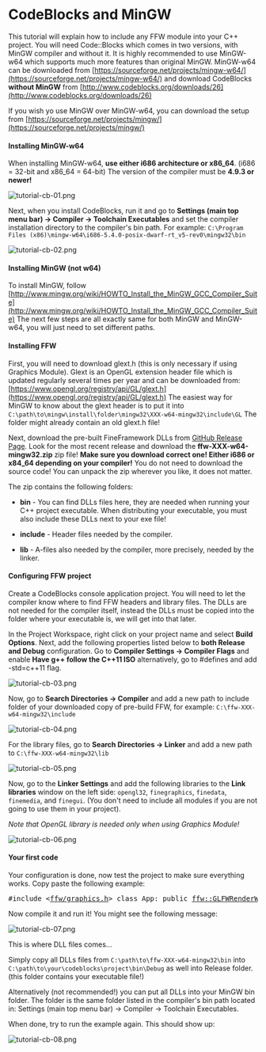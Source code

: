 CodeBlocks and MinGW
=================

This tutorial will explain how to include any FFW module into your C++ project. You will need Code::Blocks which comes in two versions, with MinGW compiler and without it. It is highly recommended to use MinGW-w64 which supports much more features than original MinGW. MinGW-w64 can be downloaded from [https://sourceforge.net/projects/mingw-w64/](https://sourceforge.net/projects/mingw-w64/) and download CodeBlocks **without MinGW** from [http://www.codeblocks.org/downloads/26](http://www.codeblocks.org/downloads/26)

If you wish yo use MinGW over MinGW-w64, you can download the setup from [https://sourceforge.net/projects/mingw/](https://sourceforge.net/projects/mingw/)

#### Installing MinGW-w64


When installing MinGW-w64, **use either i686 architecture or x86_64**. (i686 = 32-bit and x86_64 = 64-bit) The version of the compiler must be **4.9.3 or newer!**

![tutorial-cb-01.png](tutorial-cb-01.png)


Next, when you install CodeBlocks, run it and go to **Settings (main top menu bar) -> Compiler -> Toolchain Executables** and set the compiler installation directory to the compiler's bin path. For example: `C:\Program Files (x86)\mingw-w64\i686-5.4.0-posix-dwarf-rt_v5-rev0\mingw32\bin`

![tutorial-cb-02.png](tutorial-cb-02.png)


#### Installing MinGW (not w64)


To install MinGW, follow [http://www.mingw.org/wiki/HOWTO_Install_the_MinGW_GCC_Compiler_Suite](http://www.mingw.org/wiki/HOWTO_Install_the_MinGW_GCC_Compiler_Suite) The next few steps are all exactly same for both MinGW and MinGW-w64, you will just need to set different paths.

#### Installing FFW


First, you will need to download glext.h (this is only necessary if using Graphics Module). Glext is an OpenGL extension header file which is updated regularly several times per year and can be downloaded from: [https://www.opengl.org/registry/api/GL/glext.h](https://www.opengl.org/registry/api/GL/glext.h) The easiest way for MinGW to know about the glext header is to put it into `C:\path\to\mingw\install\folder\mingw32\XXX-w64-mingw32\include\GL` The folder might already contain an old glext.h file!

Next, download the pre-built FineFramework DLLs from [GitHub Release Page](https://github.com/matusnovak/fineframework/releases). Look for the most recent release and download the **ffw-XXX-w64-mingw32.zip** zip file! **Make sure you download correct one! Either i686 or x84_64 depending on your compiler!** You do not need to download the source code! You can unpack the zip wherever you like, it does not matter.

The zip contains the following folders:


* **bin** - You can find DLLs files here, they are needed when running your C++ project executable. When distributing your executable, you must also include these DLLs next to your exe file!

* **include** - Header files needed by the compiler.

* **lib** - A-files also needed by the compiler, more precisely, needed by the linker.




#### Configuring FFW project


Create a CodeBlocks console application project. You will need to let the compiler know where to find FFW headers and library files. The DLLs are not needed for the compiler itself, instead the DLLs must be copied into the folder where your executable is, we will get into that later.

In the Project Workspace, right click on your project name and select **Build Options**. Next, add the following properties listed below to **both Release and Debug** configuration. Go to **Compiler Settings -> Compiler Flags** and enable **Have g++ follow the C++11 ISO** alternatively, go to #defines and add -std=c++11 flag.

![tutorial-cb-03.png](tutorial-cb-03.png)


Now, go to **Search Directories -> Compiler** and add a new path to include folder of your downloaded copy of pre-build FFW, for example: `C:\ffw-XXX-w64-mingw32\include`

![tutorial-cb-04.png](tutorial-cb-04.png)


For the library files, go to **Search Directories -> Linker** and add a new path to `C:\ffw-XXX-w64-mingw32\lib`

![tutorial-cb-05.png](tutorial-cb-05.png)


Now, go to the **Linker Settings** and add the following libraries to the **Link libraries** window on the left side: `opengl32`, `finegraphics`, `finedata`, `finemedia`, and `finegui`. (You don't need to include all modules if you are not going to use them in your project).

_Note that OpenGL library is needed only when using Graphics Module!_

![tutorial-cb-06.png](tutorial-cb-06.png)


#### Your first code


Your configuration is done, now test the project to make sure everything works. Copy paste the following example:


<pre><div class="lang-cpp" style="white-space: nowrap;"><span class="hljs-meta-keyword">#include &lt;<a href="">ffw/graphics.h</a>&gt;</span><span class="hljs-normal"></span>
<span class="hljs-normal"></span>
<span class="hljs-keyword">class </span><span class="hljs-normal">App: </span><span class="hljs-keyword">public</span><span class="hljs-normal"> <a href="ffw_GLFWRenderWindow.html">ffw::GLFWRenderWindow</a> &#123;</span>
<span class="hljs-normal"></span><span class="hljs-keyword">public</span><span class="hljs-normal">:</span>
<span class="hljs-normal">    App()&#123;</span>
<span class="hljs-normal">    &#125;</span>
<span class="hljs-normal"></span>
<span class="hljs-normal">    ~App()&#123;</span>
<span class="hljs-normal">    &#125;</span>
<span class="hljs-normal"></span>
<span class="hljs-normal">    </span><span class="hljs-title">bool</span><span class="hljs-normal"> <a href="ffw_GLFWRenderWindow.html#68554ce1">setup</a>()</span><span class="hljs-keyword"> override </span><span class="hljs-normal">&#123;</span>
<span class="hljs-normal">        std::cout &lt;&lt; </span><span class="hljs-string">"Window setup!"</span><span class="hljs-normal"> &lt;&lt; std::endl;</span>
<span class="hljs-normal"></span>
<span class="hljs-normal">        <a href="ffw_Texture2D.html">ffw::Texture2D</a> first;</span>
<span class="hljs-normal">        <a href="ffw_Texture2D.html">ffw::Texture2D</a> second;</span>
<span class="hljs-normal"></span>
<span class="hljs-normal">        <a href="">std::swap</a>(first, second);</span>
<span class="hljs-normal"></span>
<span class="hljs-normal">        </span><span class="hljs-keyword">return</span><span class="hljs-normal"> </span><span class="hljs-keyword">true</span><span class="hljs-normal">;</span>
<span class="hljs-normal">    &#125;</span>
<span class="hljs-normal"></span>
<span class="hljs-normal">    </span><span class="hljs-title">void</span><span class="hljs-normal"> <a href="ffw_GLFWRenderWindow.html#93db1d16">render</a>()</span><span class="hljs-keyword"> override </span><span class="hljs-normal">&#123;</span>
<span class="hljs-normal">        this-&gt;<a href="ffw_RenderContext.html#6b8df6af">setDrawColor</a>(<a href="ffw.html#e71e7885">ffw::rgb</a>(0xFF0000)); </span><span class="hljs-comment">// Red color</span><span class="hljs-normal"></span>
<span class="hljs-normal">        this-&gt;<a href="ffw_RenderContext.html#e04aedbb">drawRectangle</a>(10, 10, <a href="ffw_GLFWRenderWindow.html#70919473">getSize</a>().x-20, <a href="ffw_GLFWRenderWindow.html#70919473">getSize</a>().y-20);</span>
<span class="hljs-normal">    &#125;</span>
<span class="hljs-normal"></span>
<span class="hljs-normal">    </span><span class="hljs-title">void</span><span class="hljs-normal"> <a href="ffw_GLFWRenderWindow.html#eb5dbf50">close</a>()</span><span class="hljs-keyword"> override </span><span class="hljs-normal">&#123;</span>
<span class="hljs-normal">        std::cout &lt;&lt; </span><span class="hljs-string">"Window is closing!"</span><span class="hljs-normal"> &lt;&lt; std::endl;</span>
<span class="hljs-normal">    &#125;</span>
<span class="hljs-normal"></span>
<span class="hljs-normal">    </span><span class="hljs-title">void</span><span class="hljs-normal"> <a href="ffw_GLFWRenderWindow.html#707e5f61">textInputEvent</a>(</span><span class="hljs-title">unsigned</span><span class="hljs-normal"> </span><span class="hljs-title">int</span><span class="hljs-normal"> C)</span><span class="hljs-keyword"> override </span><span class="hljs-normal">&#123;</span>
<span class="hljs-normal"></span>
<span class="hljs-normal">    &#125;</span>
<span class="hljs-normal"></span>
<span class="hljs-normal">    </span><span class="hljs-title">void</span><span class="hljs-normal"> <a href="ffw_GLFWRenderWindow.html#ce25f297">keyPressedEvent</a>(<a href="ffw.html#23661d50">ffw::Key</a> key, <a href="ffw.html#e03b52d5">ffw::Mode</a> mode)</span><span class="hljs-keyword"> override </span><span class="hljs-normal">&#123;</span>
<span class="hljs-normal">        </span><span class="hljs-keyword">if</span><span class="hljs-normal">(mode == <a href="ffw_Mode.html#0d56c1de">ffw::Mode::PRESSED</a>)</span>
<span class="hljs-normal">            std::cout &lt;&lt; </span><span class="hljs-string">"Key pressed: "</span><span class="hljs-normal"> &lt;&lt; key &lt;&lt; std::endl;</span>
<span class="hljs-normal">    &#125;</span>
<span class="hljs-normal"></span>
<span class="hljs-normal">    </span><span class="hljs-title">void</span><span class="hljs-normal"> <a href="ffw_GLFWRenderWindow.html#eaa1a6c6">mouseMovedEvent</a>(</span><span class="hljs-title">int</span><span class="hljs-normal"> mousex, </span><span class="hljs-title">int</span><span class="hljs-normal"> mousey)</span><span class="hljs-keyword"> override </span><span class="hljs-normal">&#123;</span>
<span class="hljs-normal">        std::cout &lt;&lt; </span><span class="hljs-string">"Mouse moved to: "</span><span class="hljs-normal"> &lt;&lt; mousex &lt;&lt; </span><span class="hljs-string">"x"</span><span class="hljs-normal"> &lt;&lt; mousey &lt;&lt; std::endl;</span>
<span class="hljs-normal">    &#125;</span>
<span class="hljs-normal"></span>
<span class="hljs-normal">    </span><span class="hljs-title">void</span><span class="hljs-normal"> <a href="ffw_GLFWRenderWindow.html#fbe7329a">mouseScrollEvent</a>(</span><span class="hljs-title">int</span><span class="hljs-normal"> scroll)</span><span class="hljs-keyword"> override </span><span class="hljs-normal">&#123;</span>
<span class="hljs-normal">        std::cout &lt;&lt; </span><span class="hljs-string">"Mouse scroll: "</span><span class="hljs-normal"> &lt;&lt; scroll &lt;&lt; std::endl;</span>
<span class="hljs-normal">    &#125;</span>
<span class="hljs-normal"></span>
<span class="hljs-normal">    </span><span class="hljs-title">void</span><span class="hljs-normal"> <a href="ffw_GLFWRenderWindow.html#1e8d2373">mouseButtonEvent</a>(<a href="ffw.html#f80e46cc">ffw::MouseButton</a> button, <a href="ffw.html#e03b52d5">ffw::Mode</a> mode)</span><span class="hljs-keyword"> override </span><span class="hljs-normal">&#123;</span>
<span class="hljs-normal">        </span><span class="hljs-keyword">if</span><span class="hljs-normal">(mode == <a href="ffw_Mode.html#0d56c1de">ffw::Mode::PRESSED</a>)&#123;</span>
<span class="hljs-normal">            </span><span class="hljs-keyword">switch</span><span class="hljs-normal">(button)&#123;</span>
<span class="hljs-normal">                </span><span class="hljs-keyword">case</span><span class="hljs-normal"> <a href="ffw_MouseButton.html#8cc6295d">ffw::MouseButton::LEFT</a>: std::cout &lt;&lt; </span><span class="hljs-string">"Left mouse button pressed!"</span><span class="hljs-normal"> &lt;&lt; std::endl; </span><span class="hljs-keyword">break</span><span class="hljs-normal">;</span>
<span class="hljs-normal">                </span><span class="hljs-keyword">case</span><span class="hljs-normal"> <a href="ffw_MouseButton.html#5cbd7d75">ffw::MouseButton::MIDDLE</a>: std::cout &lt;&lt; </span><span class="hljs-string">"middle mouse button pressed!"</span><span class="hljs-normal"> &lt;&lt; std::endl; </span><span class="hljs-keyword">break</span><span class="hljs-normal">;</span>
<span class="hljs-normal">                </span><span class="hljs-keyword">case</span><span class="hljs-normal"> <a href="ffw_MouseButton.html#7f682f94">ffw::MouseButton::RIGHT</a>: std::cout &lt;&lt; </span><span class="hljs-string">"Right mouse button pressed!"</span><span class="hljs-normal"> &lt;&lt; std::endl; </span><span class="hljs-keyword">break</span><span class="hljs-normal">;</span>
<span class="hljs-normal">                </span><span class="hljs-keyword">default</span><span class="hljs-normal">: </span><span class="hljs-keyword">break</span><span class="hljs-normal">;</span>
<span class="hljs-normal">            &#125;</span>
<span class="hljs-normal">        &#125;</span>
<span class="hljs-normal">    &#125;</span>
<span class="hljs-normal"></span>
<span class="hljs-normal">    </span><span class="hljs-title">void</span><span class="hljs-normal"> <a href="ffw_GLFWRenderWindow.html#e4b39662">windowResizedEvent</a>(</span><span class="hljs-title">int</span><span class="hljs-normal"> width, </span><span class="hljs-title">int</span><span class="hljs-normal"> height)</span><span class="hljs-keyword"> override </span><span class="hljs-normal">&#123;</span>
<span class="hljs-normal">        std::cout &lt;&lt; </span><span class="hljs-string">"Window resized to: "</span><span class="hljs-normal"> &lt;&lt; width &lt;&lt; </span><span class="hljs-string">"x"</span><span class="hljs-normal"> &lt;&lt; height &lt;&lt; std::endl;</span>
<span class="hljs-normal">    &#125;</span>
<span class="hljs-normal"></span>
<span class="hljs-normal">    </span><span class="hljs-title">void</span><span class="hljs-normal"> <a href="ffw_GLFWRenderWindow.html#e57c71a5">windowMovedEvent</a>(</span><span class="hljs-title">int</span><span class="hljs-normal"> windowx, </span><span class="hljs-title">int</span><span class="hljs-normal"> windowy)</span><span class="hljs-keyword"> override </span><span class="hljs-normal">&#123;</span>
<span class="hljs-normal">        std::cout &lt;&lt; </span><span class="hljs-string">"Window moved to: "</span><span class="hljs-normal"> &lt;&lt; windowx &lt;&lt; </span><span class="hljs-string">"x"</span><span class="hljs-normal"> &lt;&lt; windowy &lt;&lt; std::endl;</span>
<span class="hljs-normal">    &#125;</span>
<span class="hljs-normal"></span>
<span class="hljs-normal">    </span><span class="hljs-title">void</span><span class="hljs-normal"> <a href="ffw_GLFWRenderWindow.html#727ce05e">windowFocusEvent</a>(</span><span class="hljs-title">bool</span><span class="hljs-normal"> focus)</span><span class="hljs-keyword"> override </span><span class="hljs-normal">&#123;</span>
<span class="hljs-normal">        </span><span class="hljs-keyword">if</span><span class="hljs-normal">(focus)std::cout &lt;&lt; </span><span class="hljs-string">"Focus gained!"</span><span class="hljs-normal"> &lt;&lt; std::endl;</span>
<span class="hljs-normal">        </span><span class="hljs-keyword">else</span><span class="hljs-normal"> std::cout &lt;&lt; </span><span class="hljs-string">"Focus lost!"</span><span class="hljs-normal"> &lt;&lt; std::endl;</span>
<span class="hljs-normal">    &#125;</span>
<span class="hljs-normal"></span>
<span class="hljs-normal">    </span><span class="hljs-title">void</span><span class="hljs-normal"> <a href="ffw_GLFWRenderWindow.html#d1e6b4ff">windowCloseEvent</a>()</span><span class="hljs-keyword"> override </span><span class="hljs-normal">&#123;</span>
<span class="hljs-normal">        std::cout &lt;&lt; </span><span class="hljs-string">"Window close button pressed!"</span><span class="hljs-normal"> &lt;&lt; std::endl;</span>
<span class="hljs-normal">        this-&gt;<a href="ffw_GLFWRenderWindow.html#f26e03bc">shouldClose</a>(</span><span class="hljs-keyword">true</span><span class="hljs-normal">);</span>
<span class="hljs-normal">    &#125;</span>
<span class="hljs-normal"></span>
<span class="hljs-normal">    </span><span class="hljs-title">void</span><span class="hljs-normal"> <a href="ffw_GLFWRenderWindow.html#c02a201a">filesDroppedEvent</a>(std::vector&lt;std::string&gt; filelist)</span><span class="hljs-keyword"> override </span><span class="hljs-normal">&#123;</span>
<span class="hljs-normal">        std::cout &lt;&lt; </span><span class="hljs-string">"Files dropped: "</span><span class="hljs-normal"> &lt;&lt; std::endl;</span>
<span class="hljs-normal">        </span><span class="hljs-keyword">for</span><span class="hljs-normal">(</span><span class="hljs-keyword">const</span><span class="hljs-normal"> </span><span class="hljs-keyword">auto</span><span class="hljs-normal">&amp; file : filelist)&#123;</span>
<span class="hljs-normal">            std::cout &lt;&lt; </span><span class="hljs-string">"\t\'"</span><span class="hljs-normal"> &lt;&lt; file &lt;&lt; </span><span class="hljs-string">"\'"</span><span class="hljs-normal"> &lt;&lt; std::endl;</span>
<span class="hljs-normal">        &#125;</span>
<span class="hljs-normal">    &#125;</span>
<span class="hljs-normal"></span>
<span class="hljs-normal">&#125;;</span>
<span class="hljs-normal"></span>
<span class="hljs-title">int</span><span class="hljs-normal"> main(</span><span class="hljs-title">int</span><span class="hljs-normal"> argc, </span><span class="hljs-title">char</span><span class="hljs-normal"> *argv[])&#123;</span>
<span class="hljs-normal">    </span><span class="hljs-comment">// Instance to our app class</span><span class="hljs-normal"></span>
<span class="hljs-normal">    App app;</span>
<span class="hljs-normal"></span>
<span class="hljs-normal">    </span><span class="hljs-comment">// set arguments</span><span class="hljs-normal"></span>
<span class="hljs-normal">    <a href="ffw_GLFWRenderWindowArgs.html">ffw::GLFWRenderWindowArgs</a> args;</span>
<span class="hljs-normal">    args.<a href="ffw_GLFWRenderWindowArgs.html#427706b8">size</a>.<a href="ffw_Vec2.html#e49a9b9e">set</a>(400, 400);</span>
<span class="hljs-normal">    args.<a href="ffw_GLFWRenderWindowArgs.html#b1b7d616">title</a> = </span><span class="hljs-string">"Empty Example"</span><span class="hljs-normal">;</span>
<span class="hljs-normal"></span>
<span class="hljs-normal">    </span><span class="hljs-comment">// create window</span><span class="hljs-normal"></span>
<span class="hljs-normal">    </span><span class="hljs-keyword">if</span><span class="hljs-normal">(!app.create(args, NULL))&#123;</span>
<span class="hljs-normal">        std::cerr &lt;&lt; </span><span class="hljs-string">"Failed to create window!"</span><span class="hljs-normal"> &lt;&lt; std::endl;</span>
<span class="hljs-normal">        </span><span class="hljs-keyword">return</span><span class="hljs-normal"> 1;</span>
<span class="hljs-normal">    &#125;</span>
<span class="hljs-normal"></span>
<span class="hljs-normal">    </span><span class="hljs-comment">// Run setup</span><span class="hljs-normal"></span>
<span class="hljs-normal">    </span><span class="hljs-keyword">if</span><span class="hljs-normal">(!app.setup())&#123;</span>
<span class="hljs-normal">        std::cerr &lt;&lt; </span><span class="hljs-string">"Failed to setup window!"</span><span class="hljs-normal"> &lt;&lt; std::endl;</span>
<span class="hljs-normal">        </span><span class="hljs-keyword">return</span><span class="hljs-normal"> 1;</span>
<span class="hljs-normal">    &#125;</span>
<span class="hljs-normal"></span>
<span class="hljs-normal">    </span><span class="hljs-comment">// The main window loop</span><span class="hljs-normal"></span>
<span class="hljs-normal">    </span><span class="hljs-keyword">while</span><span class="hljs-normal">(app.shouldRender())&#123;</span>
<span class="hljs-normal">        app.renderFrame();</span>
<span class="hljs-normal">        app.poolEvents();</span>
<span class="hljs-normal">    &#125;</span>
<span class="hljs-normal"></span>
<span class="hljs-normal">    </span><span class="hljs-comment">// destroy window, this will delete all graphics data used by the window.</span><span class="hljs-normal"></span>
<span class="hljs-normal">    </span><span class="hljs-comment">// Must be called after the setup and before the graphics</span><span class="hljs-normal"></span>
<span class="hljs-normal">    </span><span class="hljs-comment">// is terminated</span><span class="hljs-normal"></span>
<span class="hljs-normal">    app.destroy();</span>
<span class="hljs-normal">    </span><span class="hljs-keyword">return</span><span class="hljs-normal"> 0;</span>
<span class="hljs-normal">&#125;</span>
</div></pre>



Now compile it and run it! You might see the following message:

![tutorial-cb-07.png](tutorial-cb-07.png)


This is where DLL files comes...

Simply copy all DLLs files from `C:\path\to\ffw-XXX-w64-mingw32\bin` into `C:\path\to\your\codeblocks\project\bin\Debug` as well into Release folder. (this folder contains your executable file!)

Alternatively (not recommended!) you can put all DLLs into your MinGW bin folder. The folder is the same folder listed in the compiler's bin path located in: Settings (main top menu bar) -> Compiler -> Toolchain Executables.

When done, try to run the example again. This should show up:

![tutorial-cb-08.png](tutorial-cb-08.png)
 

